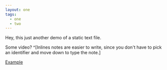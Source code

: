 ```yaml
---
layout: one
tags:
  - one
  - two
---
```


Hey, this just another demo of a static text file.

Some video? ^[Inlines notes are easier to write, since
you don't have to pick an identifier and move down to type the
note.]

[Example](http://jkm-library.s3.amazonaws.com/blocks/Blur%20Building.mp4)